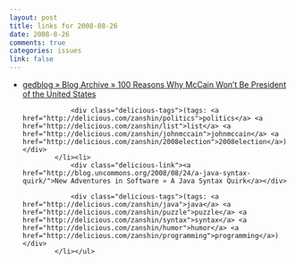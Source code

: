 ```yaml
--- 
layout: post
title: links for 2008-08-26
date: 2008-8-26
comments: true
categories: issues
link: false
---
```

<ul class="delicious"><li>
                <div class="delicious-link"><a href="http://gedblog.com/2008/08/25/100-reasons-why-mccain-wont-be-president-of-the-united-states/">gedblog  » Blog Archive   » 100 Reasons Why McCain Won’t Be President of the United States</a></div>
                
                <div class="delicious-tags">(tags: <a href="http://delicious.com/zanshin/politics">politics</a> <a href="http://delicious.com/zanshin/list">list</a> <a href="http://delicious.com/zanshin/johnmccain">johnmccain</a> <a href="http://delicious.com/zanshin/2008election">2008election</a>)</div>
            </li><li>
                <div class="delicious-link"><a href="http://blog.uncommons.org/2008/08/24/a-java-syntax-quirk/">New Adventures in Software » A Java Syntax Quirk</a></div>
                
                <div class="delicious-tags">(tags: <a href="http://delicious.com/zanshin/java">java</a> <a href="http://delicious.com/zanshin/puzzle">puzzle</a> <a href="http://delicious.com/zanshin/syntax">syntax</a> <a href="http://delicious.com/zanshin/humor">humor</a> <a href="http://delicious.com/zanshin/programming">programming</a>)</div>
            </li></ul>
